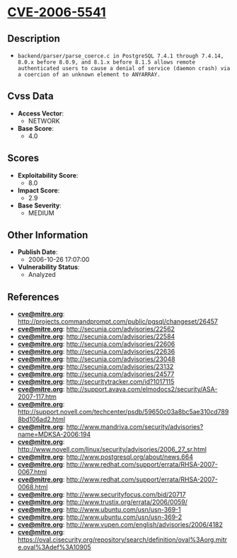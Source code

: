 
# [CVE-2006-5541](http://projects.commandprompt.com/public/pgsql/changeset/26457)

## Description

- `backend/parser/parse_coerce.c in PostgreSQL 7.4.1 through 7.4.14, 8.0.x before 8.0.9, and 8.1.x before 8.1.5 allows remote authenticated users to cause a denial of service (daemon crash) via a coercion of an unknown element to ANYARRAY.`

## Cvss Data

- **Access Vector**:
  - NETWORK
- **Base Score**:
  - 4.0

## Scores

- **Exploitability Score**:
  - 8.0
- **Impact Score**:
  - 2.9
- **Base Severity**:
  - MEDIUM

## Other Information

- **Publish Date**:
  - 2006-10-26 17:07:00
- **Vulnerability Status**:
  - Analyzed

## References

- **cve@mitre.org**: http://projects.commandprompt.com/public/pgsql/changeset/26457
- **cve@mitre.org**: http://secunia.com/advisories/22562
- **cve@mitre.org**: http://secunia.com/advisories/22584
- **cve@mitre.org**: http://secunia.com/advisories/22606
- **cve@mitre.org**: http://secunia.com/advisories/22636
- **cve@mitre.org**: http://secunia.com/advisories/23048
- **cve@mitre.org**: http://secunia.com/advisories/23132
- **cve@mitre.org**: http://secunia.com/advisories/24577
- **cve@mitre.org**: http://securitytracker.com/id?1017115
- **cve@mitre.org**: http://support.avaya.com/elmodocs2/security/ASA-2007-117.htm
- **cve@mitre.org**: http://support.novell.com/techcenter/psdb/59650c03a8bc5ae310cd7898bd106ad2.html
- **cve@mitre.org**: http://www.mandriva.com/security/advisories?name=MDKSA-2006:194
- **cve@mitre.org**: http://www.novell.com/linux/security/advisories/2006_27_sr.html
- **cve@mitre.org**: http://www.postgresql.org/about/news.664
- **cve@mitre.org**: http://www.redhat.com/support/errata/RHSA-2007-0067.html
- **cve@mitre.org**: http://www.redhat.com/support/errata/RHSA-2007-0068.html
- **cve@mitre.org**: http://www.securityfocus.com/bid/20717
- **cve@mitre.org**: http://www.trustix.org/errata/2006/0059/
- **cve@mitre.org**: http://www.ubuntu.com/usn/usn-369-1
- **cve@mitre.org**: http://www.ubuntu.com/usn/usn-369-2
- **cve@mitre.org**: http://www.vupen.com/english/advisories/2006/4182
- **cve@mitre.org**: https://oval.cisecurity.org/repository/search/definition/oval%3Aorg.mitre.oval%3Adef%3A10905
